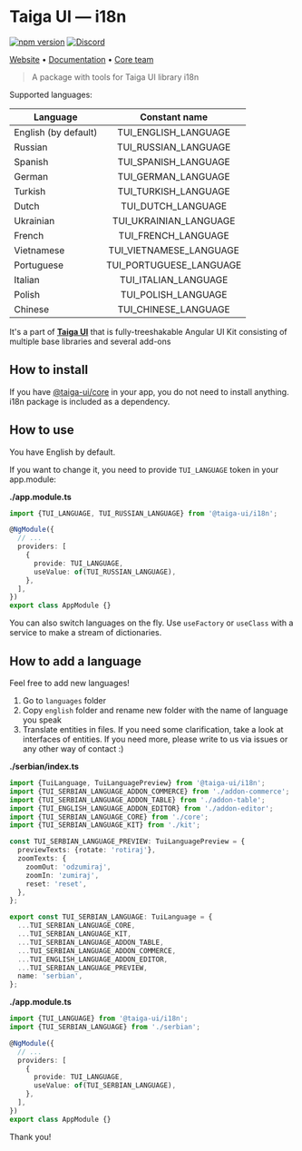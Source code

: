 # Taiga UI — i18n

[![npm version](https://img.shields.io/npm/v/@taiga-ui/i18n.svg)](https://npmjs.com/package/@taiga-ui/i18n)
[![Discord](https://img.shields.io/discord/748677963142135818?color=7289DA&label=%23taiga-ui&logo=discord&logoColor=white)](https://discord.gg/Us8d8JVaTg)

[Website](https://taiga-ui.dev) • [Documentation](https://taiga-ui.dev/getting-started) •
[Core team](https://github.com/taiga-family/taiga-ui/#core-team)

<!-- Do not change next line without i18n demo page -->

> A package with tools for Taiga UI library i18n

Supported languages:

| Language             |      Constant name      |
| -------------------- | :---------------------: |
| English (by default) |  TUI_ENGLISH_LANGUAGE   |
| Russian              |  TUI_RUSSIAN_LANGUAGE   |
| Spanish              |  TUI_SPANISH_LANGUAGE   |
| German               |   TUI_GERMAN_LANGUAGE   |
| Turkish              |  TUI_TURKISH_LANGUAGE   |
| Dutch                |   TUI_DUTCH_LANGUAGE    |
| Ukrainian            | TUI_UKRAINIAN_LANGUAGE  |
| French               |   TUI_FRENCH_LANGUAGE   |
| Vietnamese           | TUI_VIETNAMESE_LANGUAGE |
| Portuguese           | TUI_PORTUGUESE_LANGUAGE |
| Italian              |  TUI_ITALIAN_LANGUAGE   |
| Polish               |   TUI_POLISH_LANGUAGE   |
| Chinese              |  TUI_CHINESE_LANGUAGE   |

<!-- Do not change next line without i18n demo page -->

It's a part of [**Taiga UI**](https://github.com/taiga-family/taiga-ui) that is fully-treeshakable Angular UI Kit
consisting of multiple base libraries and several add-ons

## How to install

If you have [@taiga-ui/core](https://npmjs.com/package/@taiga-ui/core) in your app, you do not need to install anything.
i18n package is included as a dependency.

## How to use

You have English by default.

If you want to change it, you need to provide `TUI_LANGUAGE` token in your app.module:

**./app.module.ts**

```ts
import {TUI_LANGUAGE, TUI_RUSSIAN_LANGUAGE} from '@taiga-ui/i18n';

@NgModule({
  // ...
  providers: [
    {
      provide: TUI_LANGUAGE,
      useValue: of(TUI_RUSSIAN_LANGUAGE),
    },
  ],
})
export class AppModule {}
```

You can also switch languages on the fly. Use `useFactory` or `useClass` with a service to make a stream of
dictionaries.

## How to add a language

Feel free to add new languages!

1. Go to `languages` folder
2. Copy `english` folder and rename new folder with the name of language you speak
3. Translate entities in files. If you need some clarification, take a look at interfaces of entities. If you need more,
   please write to us via issues or any other way of contact :)

**./serbian/index.ts**

```ts
import {TuiLanguage, TuiLanguagePreview} from '@taiga-ui/i18n';
import {TUI_SERBIAN_LANGUAGE_ADDON_COMMERCE} from './addon-commerce';
import {TUI_SERBIAN_LANGUAGE_ADDON_TABLE} from './addon-table';
import {TUI_ENGLISH_LANGUAGE_ADDON_EDITOR} from './addon-editor';
import {TUI_SERBIAN_LANGUAGE_CORE} from './core';
import {TUI_SERBIAN_LANGUAGE_KIT} from './kit';

const TUI_SERBIAN_LANGUAGE_PREVIEW: TuiLanguagePreview = {
  previewTexts: {rotate: 'rotiraj'},
  zoomTexts: {
    zoomOut: 'odzumiraj',
    zoomIn: 'zumiraj',
    reset: 'reset',
  },
};

export const TUI_SERBIAN_LANGUAGE: TuiLanguage = {
  ...TUI_SERBIAN_LANGUAGE_CORE,
  ...TUI_SERBIAN_LANGUAGE_KIT,
  ...TUI_SERBIAN_LANGUAGE_ADDON_TABLE,
  ...TUI_SERBIAN_LANGUAGE_ADDON_COMMERCE,
  ...TUI_ENGLISH_LANGUAGE_ADDON_EDITOR,
  ...TUI_SERBIAN_LANGUAGE_PREVIEW,
  name: 'serbian',
};
```

**./app.module.ts**

```ts
import {TUI_LANGUAGE} from '@taiga-ui/i18n';
import {TUI_SERBIAN_LANGUAGE} from './serbian';

@NgModule({
  // ...
  providers: [
    {
      provide: TUI_LANGUAGE,
      useValue: of(TUI_SERBIAN_LANGUAGE),
    },
  ],
})
export class AppModule {}
```

Thank you!

